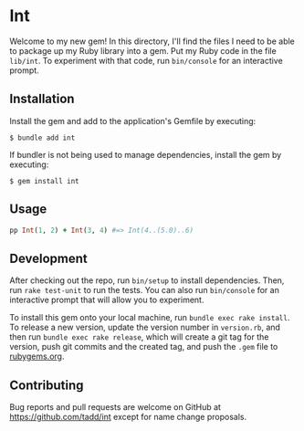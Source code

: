 # Int

Welcome to my new gem! In this directory, I'll find the files I need to be able to package
up my Ruby library into a gem. Put my Ruby code in the file `lib/int`. To experiment with
that code, run `bin/console` for an interactive prompt.

## Installation

Install the gem and add to the application's Gemfile by executing:

    $ bundle add int

If bundler is not being used to manage dependencies, install the gem by executing:

    $ gem install int

## Usage

```ruby
pp Int(1, 2) + Int(3, 4) #=> Int(4..(5.0)..6)
```

## Development

After checking out the repo, run `bin/setup` to install dependencies. Then, run `rake
test-unit` to run the tests. You can also run `bin/console` for an interactive prompt that
will allow you to experiment.

To install this gem onto your local machine, run `bundle exec rake install`. To release a
new version, update the version number in `version.rb`, and then run `bundle exec rake
release`, which will create a git tag for the version, push git commits and the created
tag, and push the `.gem` file to [rubygems.org](https://rubygems.org).

## Contributing

Bug reports and pull requests are welcome on GitHub at https://github.com/tadd/int
except for name change proposals.
